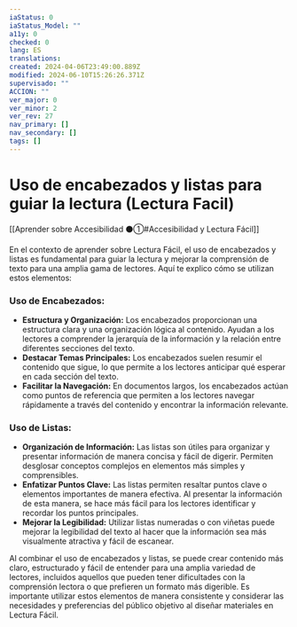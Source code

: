 ```yaml
---
iaStatus: 0
iaStatus_Model: ""
a11y: 0
checked: 0
lang: ES
translations: 
created: 2024-04-06T23:49:00.889Z
modified: 2024-06-10T15:26:26.371Z
supervisado: ""
ACCION: ""
ver_major: 0
ver_minor: 2
ver_rev: 27
nav_primary: []
nav_secondary: []
tags: []
---
```

# Uso de encabezados y listas para guiar la lectura (Lectura Facil)

[[Aprender sobre Accesibilidad ⚫①#Accesibilidad y Lectura Fácil]]

En el contexto de aprender sobre Lectura Fácil, el uso de encabezados y listas es fundamental para guiar la lectura y mejorar la comprensión de texto para una amplia gama de lectores. Aquí te explico cómo se utilizan estos elementos:

### Uso de Encabezados:
- **Estructura y Organización:** Los encabezados proporcionan una estructura clara y una organización lógica al contenido. Ayudan a los lectores a comprender la jerarquía de la información y la relación entre diferentes secciones del texto.
- **Destacar Temas Principales:** Los encabezados suelen resumir el contenido que sigue, lo que permite a los lectores anticipar qué esperar en cada sección del texto.
- **Facilitar la Navegación:** En documentos largos, los encabezados actúan como puntos de referencia que permiten a los lectores navegar rápidamente a través del contenido y encontrar la información relevante.

### Uso de Listas:
- **Organización de Información:** Las listas son útiles para organizar y presentar información de manera concisa y fácil de digerir. Permiten desglosar conceptos complejos en elementos más simples y comprensibles.
- **Enfatizar Puntos Clave:** Las listas permiten resaltar puntos clave o elementos importantes de manera efectiva. Al presentar la información de esta manera, se hace más fácil para los lectores identificar y recordar los puntos principales.
- **Mejorar la Legibilidad:** Utilizar listas numeradas o con viñetas puede mejorar la legibilidad del texto al hacer que la información sea más visualmente atractiva y fácil de escanear.

Al combinar el uso de encabezados y listas, se puede crear contenido más claro, estructurado y fácil de entender para una amplia variedad de lectores, incluidos aquellos que pueden tener dificultades con la comprensión lectora o que prefieren un formato más digerible. Es importante utilizar estos elementos de manera consistente y considerar las necesidades y preferencias del público objetivo al diseñar materiales en Lectura Fácil.